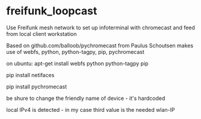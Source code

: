 # freifunk_loopcast
Use Freifunk mesh network to set up infoterminal with chromecast and feed from local client workstation

Based on github.com/balloob/pychromecast from Paulus Schoutsen
makes use of webfs, python, python-tagpy, pip, pychromecast

on ubuntu:
apt-get install webfs python python-tagpy pip

pip install netifaces

pip install pychromecast

be shure to change the friendly name of device - it's hardcoded

local IPv4 is detected - in my case third value is the needed wlan-IP

